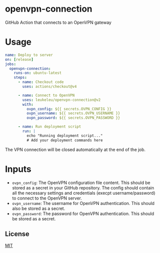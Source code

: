# openvpn-connection

GitHub Action that connects to an OpenVPN gateway

# Usage

```yaml
name: Deploy to server
on: [release]
jobs:
  openvpn-connection:
    runs-on: ubuntu-latest
    steps:
      - name: Checkout code
        uses: actions/checkout@v4

      - name: Connect to OpenVPN
        uses: leukeleu/openvpn-connection@v2
        with:
          ovpn_config: ${{ secrets.OVPN_CONFIG }}
          ovpn_username: ${{ secrets.OVPN_USERNAME }}
          ovpn_password: ${{ secrets.OVPN_PASSWORD }}

      - name: Run deployment script
        run: |
          echo "Running deployment script..."
          # Add your deployment commands here
```

The VPN connection will be closed automatically at the end of the job.

# Inputs

- `ovpn_config`: The OpenVPN configuration file content. This should be stored as a secret in your GitHub repository.
  The config should contain all the necessary settings and credentials (execpt username/password) to connect to the OpenVPN server.
- `ovpn_username`: The username for OpenVPN authentication. This should also be stored as a secret.
- `ovpn_password`: The password for OpenVPN authentication. This should be stored as a secret.

## License

[MIT](LICENSE)

